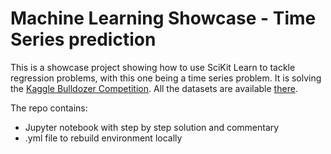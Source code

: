 # Machine Learning Showcase - Time Series prediction
This is a showcase project showing how to use SciKit Learn to tackle regression problems, with this one being a time series problem.
It is solving the [Kaggle Bulldozer Competition](https://www.kaggle.com/c/bluebook-for-bulldozers). All the datasets are available [there](https://www.kaggle.com/c/bluebook-for-bulldozers/data).

The repo contains:

* Jupyter notebook with step by step solution and commentary
* .yml file to rebuild environment locally
